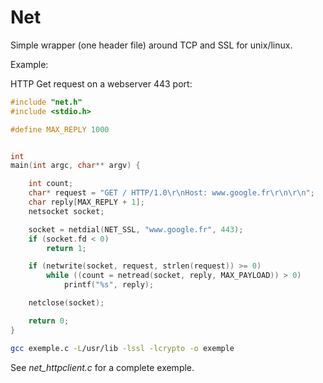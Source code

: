 Net
===

Simple wrapper (one header file) around TCP and SSL for unix/linux.

Example:

HTTP Get request on a webserver 443 port:

```c
#include "net.h"
#include <stdio.h>

#define MAX_REPLY 1000


int
main(int argc, char** argv) {

    int count;
    char* request = "GET / HTTP/1.0\r\nHost: www.google.fr\r\n\r\n";
    char reply[MAX_REPLY + 1];
    netsocket socket;

    socket = netdial(NET_SSL, "www.google.fr", 443);
    if (socket.fd < 0)
        return 1;

    if (netwrite(socket, request, strlen(request)) >= 0)
        while ((count = netread(socket, reply, MAX_PAYLOAD)) > 0)
            printf("%s", reply);

    netclose(socket);

    return 0;
}
```

```sh
gcc exemple.c -L/usr/lib -lssl -lcrypto -o exemple
```

See *net_httpclient.c* for a complete exemple.
